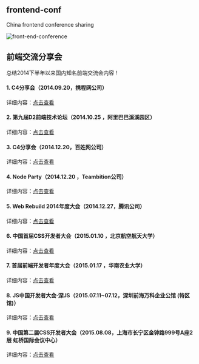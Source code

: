 ## frontend-conf

China frontend conference sharing

![front-end-conference](https://raw.githubusercontent.com/yunxiange/yunxiange.github.io/master/images/front-end-conference.png)

## 前端交流分享会

总结2014下半年以来国内知名前端交流会内容！

#### 1. C4分享会（2014.09.20，携程网公司）

详细内容：[点击查看](./content/C4-2014-09-20.md)

#### 2. 第九届D2前端技术论坛（2014.10.25 ，阿里巴巴溪溪园区）

详细内容：[点击查看](./content/D2-2014-10-25.md)

#### 3. C4分享会（2014.12.20，百姓网公司）

详细内容：[点击查看](./content/C4-2014-12-20.md)

#### 4. Node Party（2014.12.20 ，Teambition公司）

详细内容：[点击查看](./content/Node-Party-2014-12-20.md)

#### 5. Web Rebuild 2014年度大会（2014.12.27，腾讯公司）

详细内容：[点击查看](./content/Web-Rebuild-2014-12-27.md)

#### 6. 中国首届CSS开发者大会（2015.01.10 ，北京航空航天大学）

详细内容：[点击查看](./content/CSS-Conf-2015-01-10.md)

#### 7. 首届前端开发者年度大会（2015.01.17 ，华南农业大学）

详细内容：[点击查看](./content/FEDay-2015-01-17.md)

#### 8. JS中国开发者大会·深JS（2015.07.11~07.12，深圳前海万科企业公馆 (特区馆)）

详细内容：[点击查看](./content/ShenJS-2015-07-11.md)

#### 9. 中国第二届CSS开发者大会（2015.08.08，上海市长宁区金钟路999号A座2层 虹桥国际会议中心）

详细内容：[点击查看](./content/CSS-Conf-2015-08-08.md)
